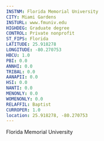 ```yaml
---
INSTNM: Florida Memorial University
CITY: Miami Gardens
INSTURL: www.fmuniv.edu
HIGHDEG: Graduate degree
CONTROL: Private nonprofit
ST_FIPS: Florida
LATITUDE: 25.918278
LONGITUDE: -80.270753
HBCU: 1.0
PBI: 0.0
ANNHI: 0.0
TRIBAL: 0.0
AANAPII: 0.0
HSI: 0.0
NANTI: 0.0
MENONLY: 0.0
WOMENONLY: 0.0
RELAFFIL: Baptist
CURROPER: 1.0
location: 25.918278, -80.270753
---
```

Florida Memorial University